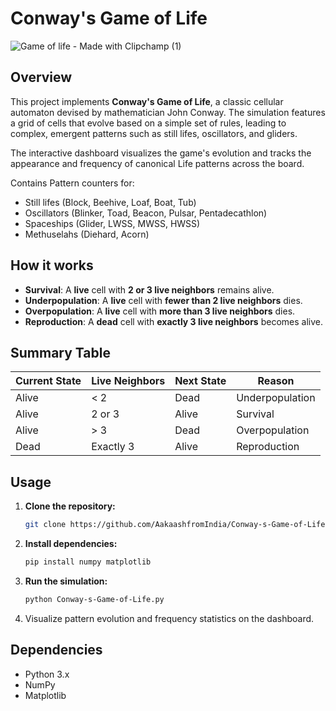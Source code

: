 # Conway's Game of Life

![Game of life - Made with Clipchamp (1)](https://github.com/user-attachments/assets/ee79c8c6-9fb3-415a-8e18-bf5c5aa1f1e1)

## Overview

This project implements **Conway's Game of Life**, a classic cellular automaton devised by mathematician John Conway. The simulation features a grid of cells that evolve based on a simple set of rules, leading to complex, emergent patterns such as still lifes, oscillators, and gliders.

The interactive dashboard visualizes the game's evolution and tracks the appearance and frequency of canonical Life patterns across the board.

Contains Pattern counters for:
- Still lifes (Block, Beehive, Loaf, Boat, Tub)
- Oscillators (Blinker, Toad, Beacon, Pulsar, Pentadecathlon)
- Spaceships (Glider, LWSS, MWSS, HWSS)
- Methuselahs (Diehard, Acorn)

## How it works

- **Survival**: A **live** cell with **2 or 3 live neighbors** remains alive.
- **Underpopulation**: A **live** cell with **fewer than 2 live neighbors** dies.
- **Overpopulation**: A **live** cell with **more than 3 live neighbors** dies.
- **Reproduction**: A **dead** cell with **exactly 3 live neighbors** becomes alive.

## Summary Table

| Current State | Live Neighbors | Next State | Reason           |
|---------------|----------------|------------|------------------|
| Alive         | < 2            | Dead       | Underpopulation  |
| Alive         | 2 or 3         | Alive      | Survival         |
| Alive         | > 3            | Dead       | Overpopulation   |
| Dead          | Exactly 3      | Alive      | Reproduction     |

## Usage

1. **Clone the repository:**
   ```bash
   git clone https://github.com/AakaashfromIndia/Conway-s-Game-of-Life.git
   ```

2. **Install dependencies:**
   ```bash
   pip install numpy matplotlib
   ```

3. **Run the simulation:**
   ```bash
   python Conway-s-Game-of-Life.py
   ```

4. Visualize pattern evolution and frequency statistics on the dashboard.

## Dependencies

- Python 3.x
- NumPy
- Matplotlib
